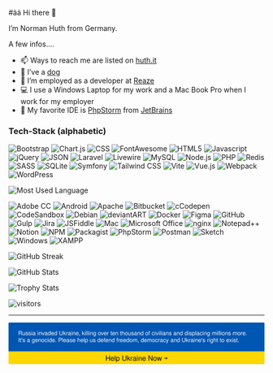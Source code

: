 #ää Hi there 👋

I’m Norman Huth from Germany.

A few infos....

* 📫 Ways to reach me are listed on [huth.it](https://huth.it/)
* 🐶 I’ve a [dog](https://www.instagram.com/p/CDCauMmJD3P/)
* 🏢 I’m employed as a developer at [Reaze](https://www.reaze.com/)
* 💻 I use a Windows Laptop for my work and a Mac Book Pro when I work for my employer
* 🧬 My favorite IDE is [PhpStorm](https://www.jetbrains.com/de-de/phpstorm/) from [JetBrains](https://www.jetbrains.com/)

### Tech-Stack (alphabetic)

![Bootstrap](https://img.shields.io/badge/Bootstrap-563D7C?style=for-the-badge&logo=bootstrap&logoColor=white)
![Chart.js](https://img.shields.io/badge/Chart.js-FF6384?style=for-the-badge&logo=chartdotjs&logoColor=white)
![CSS](https://img.shields.io/badge/CSS3-1572B6?style=for-the-badge&logo=css3&logoColor=white)
![FontAwesome](https://img.shields.io/badge/Font_Awesome-339AF0?style=for-the-badge&logo=fontawesome&logoColor=white)
![HTML5](https://img.shields.io/badge/HTML5-E34F26?style=for-the-badge&logo=html5&logoColor=white)
![Javascript](https://img.shields.io/badge/JavaScript-323330?style=for-the-badge&logo=javascript&logoColor=F7DF1E)
![jQuery](https://img.shields.io/badge/jQuery-0769AD?style=for-the-badge&logo=jquery&logoColor=white)
![JSON](https://img.shields.io/badge/json-5E5C5C?style=for-the-badge&logo=json&logoColor=white)
![Laravel](https://img.shields.io/badge/Laravel-FF2D20?style=for-the-badge&logo=laravel&logoColor=white)
![Livewire](https://img.shields.io/badge/livewire-4e56a6?style=for-the-badge&logo=livewire&logoColor=white)
![MySQL](https://img.shields.io/badge/MySQL-005C84?style=for-the-badge&logo=mysql&logoColor=white)
![Node.js](https://img.shields.io/badge/Node.js-339933?style=for-the-badge&logo=nodedotjs&logoColor=white)
![PHP](https://img.shields.io/badge/PHP-777BB4?style=for-the-badge&logo=php&logoColor=white)
![Redis](https://img.shields.io/badge/redis-%23DD0031.svg?&style=for-the-badge&logo=redis&logoColor=white)
![SASS](https://img.shields.io/badge/Sass-CC6699?style=for-the-badge&logo=sass&logoColor=white)
![SQLite](https://img.shields.io/badge/SQLite-07405E?style=for-the-badge&logo=sqlite&logoColor=white)
![Symfony](https://img.shields.io/badge/Symfony-000000?style=for-the-badge&logo=Symfony&logoColor=white)
![Tailwind CSS](https://img.shields.io/badge/Tailwind_CSS-38B2AC?style=for-the-badge&logo=tailwind-css&logoColor=white)
![Vite](https://img.shields.io/badge/Vite-B73BFE?style=for-the-badge&logo=vite&logoColor=FFD62E)
![Vue.js](https://img.shields.io/badge/Vue.js-35495E?style=for-the-badge&logo=vuedotjs&logoColor=4FC08D)
![Webpack](https://img.shields.io/badge/Webpack-4c1d95?style=for-the-badge&logo=Webpack&logoColor=white)
![WordPress](https://img.shields.io/badge/Wordpress-21759B?style=for-the-badge&logo=wordpress&logoColor=white)

![Most Used Language](https://github-readme-stats.vercel.app/api/top-langs/?username=Muetze42&bg_color=0f172a&title_color=f1f5f9&text_color=ec4899&layout=compact)

![Adobe CC](https://img.shields.io/badge/Adobe%20Creative%20Cloud-DA1F26?style=for-the-badge&logo=Adobe%20Creative%20Cloud&logoColor=white)
![Android](https://img.shields.io/badge/Android-3DDC84?style=for-the-badge&logo=android&logoColor=white)
![Apache](https://img.shields.io/badge/Apache-D22128?style=for-the-badge&logo=Apache&logoColor=white)
![Bitbucket](https://img.shields.io/badge/Bitbucket-0747a6?style=for-the-badge&logo=bitbucket&logoColor=white)
![cCodepen](https://img.shields.io/badge/Codepen-000000?style=for-the-badge&logo=codepen&logoColor=white)
![CodeSandbox](https://img.shields.io/badge/Codesandbox-000000?style=for-the-badge&logo=CodeSandbox&logoColor=white)
![Debian](https://img.shields.io/badge/Debian-A81D33?style=for-the-badge&logo=debian&logoColor=white)
![deviantART](https://img.shields.io/badge/DeviantArt-05CC47?style=for-the-badge&logo=deviantart&logoColor=white)
![Docker](https://img.shields.io/badge/Docker-2CA5E0?style=for-the-badge&logo=docker&logoColor=white)
![Figma](https://img.shields.io/badge/Figma-F24E1E?style=for-the-badge&logo=figma&logoColor=white)
![GitHub](https://img.shields.io/badge/GitHub-100000?style=for-the-badge&logo=github&logoColor=white)
![Gulp](https://img.shields.io/badge/Gulp-CF4647?style=for-the-badge&logo=gulp&logoColor=white)
![Jira](https://img.shields.io/badge/Jira-0052CC?style=for-the-badge&logo=Jira&logoColor=white)
![JSFiddle](https://img.shields.io/badge/JSFiddle-0084FF?style=for-the-badge&logo=JSFiddle&logoColor=white)
![Mac](https://img.shields.io/badge/mac%20os-000000?style=for-the-badge&logo=apple&logoColor=white)
![Microsoft Office](https://img.shields.io/badge/Microsoft_Office-D83B01?style=for-the-badge&logo=microsoft-office&logoColor=white)
![nginx](https://img.shields.io/badge/Nginx-009639?style=for-the-badge&logo=nginx&logoColor=white)
![Notepad++](https://img.shields.io/badge/Notepad++-90E59A.svg?style=for-the-badge&logo=notepad%2B%2B&logoColor=black)
![Notion](https://img.shields.io/badge/Notion-000000?style=for-the-badge&logo=notion&logoColor=white)
![NPM](https://img.shields.io/badge/npm-CB3837?style=for-the-badge&logo=npm&logoColor=white)
![Packagist](https://img.shields.io/badge/Packagist-F28D1A?style=for-the-badge&logo=Packagist&logoColor=white)
![PhpStorm](http://img.shields.io/badge/-PHPStorm-181717?style=for-the-badge&logo=phpstorm&logoColor=white)
![Postman](https://img.shields.io/badge/Postman-FF6C37?style=for-the-badge&logo=Postman&logoColor=white)
![Sketch](https://img.shields.io/badge/Sketch-FFB387?style=for-the-badge&logo=sketch&logoColor=black)
![Windows](https://img.shields.io/badge/Windows-0078D6?style=for-the-badge&logo=windows&logoColor=white)
![XAMPP](https://img.shields.io/badge/Xampp-F37623?style=for-the-badge&logo=xampp&logoColor=white)

![GitHub Streak](https://github-readme-streak-stats.herokuapp.com?user=Muetze42&theme=radical&background=0F172A&currStreakNum=EC4899&fire=EC4899&currStreakLabel=EC4899&sideLabels=EC4899)

![GitHub Stats](https://github-readme-stats.vercel.app/api?username=Muetze42&bg_color=0f172a&title_color=f1f5f9&text_color=ec4899)

![Trophy Stats](https://github-profile-trophy.vercel.app/?username=Muetze42)

![visitors](https://visitor-badge.glitch.me/badge?page_id=page.id&left_color=green&right_color=red)

---
[![Stand With Ukraine](https://raw.githubusercontent.com/vshymanskyy/StandWithUkraine/main/banner2-direct.svg)](https://vshymanskyy.github.io/StandWithUkraine/)
